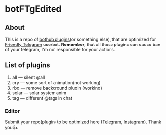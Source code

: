 # botFTgEdited
## About 
This is a repo of [bothub plugins](https://github.com/mkaraniya/BotHub/tree/master/stdplugins)(or something else), that are optimized for [Friendly Telegram](https://github.com/friendly-telegram) userbot. **Remember**, that all these plugins can cause ban of your telegram, I'm not responsible for your actions.

## List of plugins 

1. all — silent @all
2. cry — some sort of animation(not working)
3. rbg — remove background plugin (working)
4. solar — solar system anim
5. tag — different @tags in chat


### Editor
Submit your repo(plugin) to be optimized here ([Telegram](http://t.me/demenkop), [Instagram](http://instagram.com/demenkop)). Thank you👍. 

